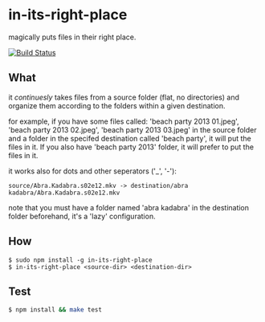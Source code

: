 in-its-right-place
==================

magically puts files in their right place.

[![Build Status](https://travis-ci.org/iamdoron/in-its-right-place.png?Branch=master)](https://travis-ci.org/iamdoron/in-its-right-place)

## What
it *continuesly* takes files from a source folder (flat, no directories) and organize them according to the folders within a given destination.

for example, if you have some files called: 'beach party 2013 01.jpeg', 'beach party 2013 02.jpeg', 'beach party 2013 03.jpeg' in the source folder
and a folder in the specifed destination called 'beach party', it will put the files in it. If you also have 'beach party 2013' folder, it will prefer to put the files in it.

it works also for dots and other seperators ('_', '-'): 

`source/Abra.Kadabra.s02e12.mkv -> destination/abra kadabra/Abra.Kadabra.s02e12.mkv`

note that you must have a folder named 'abra kadabra' in the destination folder beforehand, it's a 'lazy' configuration.

## How
```
$ sudo npm install -g in-its-right-place
$ in-its-right-place <source-dir> <destination-dir>
```
## Test
```sh
$ npm install && make test
```

